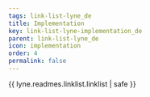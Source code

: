 ```yaml
---
tags: link-list-lyne_de
title: Implementation
key: link-list-lyne-implementation_de
parent: link-list-lyne_de
icon: implementation
order: 4
permalink: false  
---
```

{{ lyne.readmes.linklist.linklist | safe }}



